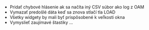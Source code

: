 - Pridať chybové hlásenie ak sa načíta iný CSV súbor ako log z OAM
- Vymazať predošlé dáta keď sa znova stlačí tla LOAD
- Všetky widgety by mali byť prispôsobené k veľkosti okna
- Vymyslieť zaujímavé štastiky ...
